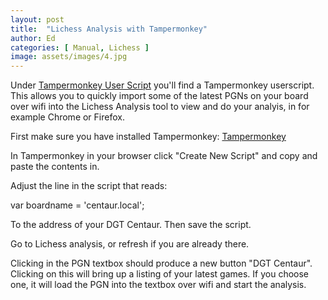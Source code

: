```yaml
---
layout: post
title:  "Lichess Analysis with Tampermonkey"
author: Ed
categories: [ Manual, Lichess ]
image: assets/images/4.jpg
---
```

Under [Tampermonkey User Script](https://github.com/EdNekebno/DGTCentaurMods/tree/master/tools/tampermonkey) you'll find a Tampermonkey userscript. This allows you to quickly import some of the latest PGNs on your board over wifi into the Lichess Analysis tool to view and do your analyis, in for example Chrome or Firefox.

First make sure you have installed Tampermonkey: [Tampermonkey](https://www.tampermonkey.net/)

In Tampermonkey in your browser click "Create New Script" and copy and paste the contents in.

Adjust the line in the script that reads:

var boardname = 'centaur.local';

To the address of your DGT Centaur. Then save the script.

Go to Lichess analysis, or refresh if you are already there.

Clicking in the PGN textbox should produce a new button "DGT Centaur". Clicking on this will bring up a listing of your latest games. If you choose one, it will load the PGN into the textbox over wifi and start the analysis.
